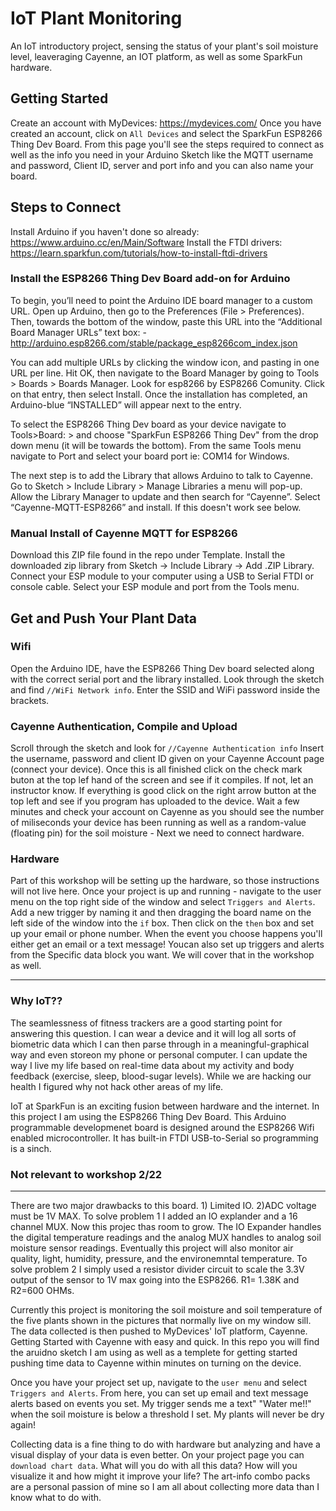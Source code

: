 # IoT Plant Monitoring
An IoT introductory project, sensing the status of your plant's soil moisture level, leaveraging Cayenne, an IOT platform,  as well as some SparkFun hardware. 

## Getting Started
Create an account with MyDevices: https://mydevices.com/
Once you have created an account, click on `All Devices` and select the SparkFun ESP8266 Thing Dev Board. 
From this page you'll see the steps required to connect as well as the info you need in your Arduino Sketch like the MQTT username and password, Client ID, server and port info and you can also name your board.

## Steps to Connect 
Install Arduino if you haven't done so already: https://www.arduino.cc/en/Main/Software 
Install the FTDI drivers: https://learn.sparkfun.com/tutorials/how-to-install-ftdi-drivers


### Install the ESP8266 Thing Dev Board add-on for Arduino
To begin, you’ll need to point the Arduino IDE board manager to a custom URL. Open up Arduino, then go to the Preferences (File > Preferences). Then, towards the bottom of the window, paste this URL into the “Additional Board Manager URLs” text box: - http://arduino.esp8266.com/stable/package_esp8266com_index.json 

You can add multiple URLs by clicking the window icon, and pasting in one URL per line. Hit OK, then navigate to the Board Manager by going to Tools > Boards > Boards Manager. Look for esp8266 by ESP8266 Comunity. Click on that entry, then select Install. Once the installation has completed, an Arduino-blue “INSTALLED” will appear next to the entry.

To select the ESP8266 Thing Dev board as your device navigate to Tools>Board:  > and choose "SparkFun ESP8266 Thing Dev" from the drop down menu (it will be towards the bottom). From the same Tools menu navigate to Port and select your board port ie: COM14 for Windows.


The next step is to add the Library that allows Arduino to talk to Cayenne. Go to Sketch > Include Library > Manage Libraries a menu will pop-up. Allow the Library Manager to update and then search for “Cayenne”. Select “Cayenne-MQTT-ESP8266”  and install. If this doesn't work see below. 

### Manual Install of Cayenne MQTT for ESP8266
Download this ZIP file found in the repo under Template. Install the downloaded zip library from Sketch -> Include Library -> Add .ZIP Library. Connect your ESP module to your computer using a USB to Serial FTDI or console cable. Select your ESP module and port from the Tools menu.

## Get and Push Your Plant Data

### Wifi
Open the Arduino IDE, have the ESP8266 Thing Dev board selected along with the correct serial port and the library installed. Look through the sketch and find `//WiFi Network info`. Enter the SSID and WiFi password inside the brackets. 

### Cayenne Authentication, Compile and Upload
Scroll through the sketch and look for `//Cayenne Authentication info` Insert the username, password and client ID given on your Cayenne Account page (connect your device). Once this is all finished click on the check mark buton at the top lef hand of the screen and see if it compiles. If not, let an instructor know. If everything is good click on the right arrow button at the top left and see if you program has uploaded to the device. Wait a few minutes and check your account on Cayenne as you should see the number of miliseconds your device has been running as well as a random-value (floating pin) for the soil moisture - Next we need to connect hardware.  


### Hardware
Part of this workshop will be setting up the hardware, so those instructions will not live here. Once your project is up and running - navigate to the user menu on the top right side of the  window and select `Triggers and Alerts`. Add a new trigger by naming it and then dragging the board name on the left side of the window into the `if` box. Then click on the `then` box and set up your email or phone number. When the event you choose happens you'll either get an email or a text message! Youcan also set up triggers and alerts from the Specific data block you want. We will cover that in the workshop as well. 


-----------------------------------------------------------------------------------------------------------------------------------------------------------------------------------------------------------
### Why IoT??

The seamlessness of fitness trackers are a good starting point for answering this question. I can wear a device and it will log all sorts of biometric data which I can then parse through in a meaningful-graphical way and even storeon my phone or personal computer. I can update the way I live my life based on real-time data about my activity and body feedback (exercise, sleep, blood-sugar levels). While we are hacking our health I figured why not hack other areas of my life. 

IoT at SparkFun is an exciting fusion between hardware and the internet. In this project I am using the ESP8266 Thing Dev Board. This Arduino programmable developmenet board is designed around the ESP8266 Wifi enabled microcontroller. It has built-in FTDI USB-to-Serial so programming is a sinch.

### Not relevant to workshop 2/22
------------------------------------------------------------------------------------
There are two major drawbacks to this board. 1) Limited IO. 2)ADC voltage must be 1V MAX. To solve problem 1 I added an IO explander and a 16 channel MUX. Now this projec thas room to grow. The IO Expander handles the digital temperature readings and the analog MUX handles to analog soil moisture sensor readings. Eventually this project will also monitor air quality, light, humidity, pressure, and the environemntal temperature. To solve problem 2 I simply used a resistor divider circuit to scale the 3.3V output of the sensor to 1V max going into the ESP8266. R1= 1.38K and R2=600 OHMs. 

Currently this project is monitoring the soil moisture and soil temperature of the five plants shown in the pictures that normally live on my window sill. The data collected is then pushed to MyDevices' IoT platform, Cayenne. Getting Started with Cayenne with easy and quick. In this repo you will find the aruidno sketch I am using as well as a templete for getting started pushing time data to Cayenne within minutes on turning on the device. 

Once you have your project set up, navigate to the `user menu` and select `Triggers and Alerts`. From here, you can set up email and text message alerts based on events you set. My trigger sends me a text" "Water me!!" when the soil moisture is below a threshold I set. My plants will never be dry again!

Collecting data is a fine thing to do with hardware but analyzing and have a visual display of your data is even better. On your project page you can `download chart data`. What will you do with all this data? How will you visualize it and how might it improve your life? The art-info combo packs are a personal passion of mine so I am all about collecting more data than I know what to do with.   